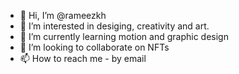 - 👋 Hi, I’m @rameezkh
- 👀 I’m interested in desiging, creativity and art.
- 🌱 I’m currently learning motion and graphic design
- 💞️ I’m looking to collaborate on NFTs
- 📫 How to reach me - by email

<!---
rameezkh/rameezkh is a ✨ special ✨ repository because its `README.md` (this file) appears on your GitHub profile.
You can click the Preview link to take a look at your changes.
--->
